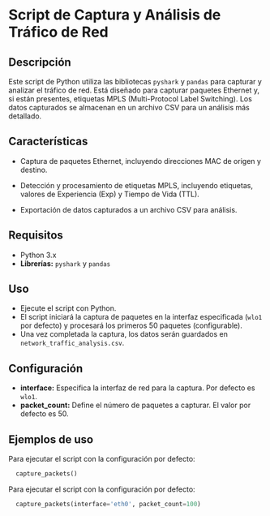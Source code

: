 # Script de Captura y Análisis de Tráfico de Red

## Descripción

Este script de Python utiliza las bibliotecas ```pyshark``` y ```pandas``` para capturar y analizar el tráfico de red. Está diseñado para capturar paquetes Ethernet y, si están presentes, etiquetas MPLS (Multi-Protocol Label Switching). Los datos capturados se almacenan en un archivo CSV para un análisis más detallado.

## Características

- Captura de paquetes Ethernet, incluyendo direcciones MAC de origen y destino.

- Detección y procesamiento de etiquetas MPLS, incluyendo etiquetas, valores de Experiencia (Exp) y Tiempo de Vida (TTL).

- Exportación de datos capturados a un archivo CSV para análisis.

## Requisitos

- Python 3.x
- **Librerías:** ```pyshark``` y ```pandas```

## Uso

- Ejecute el script con Python.
- El script iniciará la captura de paquetes en la interfaz especificada (```wlo1``` por defecto) y procesará los primeros 50 paquetes (configurable).
- Una vez completada la captura, los datos serán guardados en ```network_traffic_analysis.csv```.

## Configuración

- **interface:** Especifica la interfaz de red para la captura. Por defecto es ```wlo1```.
- **packet_count:** Define el número de paquetes a capturar. El valor por defecto es 50.

## Ejemplos de uso

Para ejecutar el script con la configuración por defecto:

```python
  capture_packets()
```

Para ejecutar el script con la configuración por defecto:

```python
  capture_packets(interface='eth0', packet_count=100)
```
